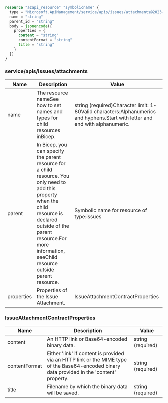 ```terraform
resource "azapi_resource" "symbolicname" {
  type = "Microsoft.ApiManagement/service/apis/issues/attachments@2023-05-01-preview"
  name = "string"
  parent_id = "string"
  body = jsonencode({
    properties = {
      content = "string"
      contentFormat = "string"
      title = "string"
    }
  })
}

```

### service/apis/issues/attachments

| Name | Description | Value |
|-|-|-|
| name | The resource nameSee how to set names and types for child resources inBicep. | string (required)Character limit: 1-80Valid characters:Alphanumerics and hyphens.Start with letter and end with alphanumeric. |
| parent | In Bicep, you can specify the parent resource for a child resource. You only need to add this property when the child resource is declared outside of the parent resource.For more information, seeChild resource outside parent resource. | Symbolic name for resource of type:issues |
| properties | Properties of the Issue Attachment. | IssueAttachmentContractProperties |


### IssueAttachmentContractProperties

| Name | Description | Value |
|-|-|-|
| content | An HTTP link or Base64-encoded binary data. | string (required) |
| contentFormat | Either 'link' if content is provided via an HTTP link or the MIME type of the Base64-encoded binary data provided in the 'content' property. | string (required) |
| title | Filename by which the binary data will be saved. | string (required) |


